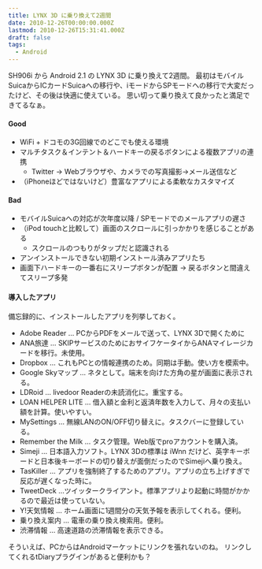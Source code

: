 ```yaml
---
title: LYNX 3D に乗り換えて2週間
date: 2010-12-26T00:00:00.000Z
lastmod: 2010-12-26T15:31:41.000Z
draft: false
tags:
  - Android
---
```


SH906i から Android 2.1 の LYNX 3D に乗り換えて2週間。 最初はモバイルSuicaからICカードSuicaへの移行や、iモードからSPモードへの移行で大変だったけど、その後は快適に使えている。 思い切って乗り換えて良かったと満足できてるなぁ。

#### Good

* WiFi + ドコモの3G回線でのどこでも使える環境
* マルチタスク＆インテント＆ハードキーの戻るボタンによる複数アプリの連携
  * Twitter → Webブラウザや、カメラでの写真撮影→メール送信など
* （iPhoneほどではないけど）豊富なアプリによる柔軟なカスタマイズ

#### Bad

* モバイルSuicaへの対応が次年度以降 / SPモードでのメールアプリの遅さ
* （iPod touchと比較して）画面のスクロールに引っかかりを感じることがある
  * スクロールのつもりがタップだと認識される
* アンインストールできない初期インストール済みアプリたち
* 画面下ハードキーの一番右にスリープボタンが配置 → 戻るボタンと間違えてスリープ多発

#### 導入したアプリ

備忘録的に、インストールしたアプリを列挙しておく。

* Adobe Reader … PCからPDFをメールで送って、LYNX 3Dで開くために
* ANA旅達 … SKIPサービスのためにおサイフケータイからANAマイレージカードを移行。未使用。
* Dropbox … これもPCとの情報連携のため。同期は手動。使い方を模索中。
* Google Skyマップ … ネタとして。端末を向けた方角の星が画面に表示される。
* LDRoid … livedoor Readerの未読消化に。重宝する。
* LOAN HELPER LITE … 借入額と金利と返済年数を入力して、月々の支払い額を計算。使いやすい。
* MySettings … 無線LANのON/OFF切り替えに。タスクバーに登録している。
* Remember the Milk … タスク管理。Web版でproアカウントを購入済。
* Simeji … 日本語入力ソフト。LYNX 3Dの標準は iWnn だけど、英字キーボードと日本後キーボードの切り替えが面倒だったのでSimejiへ乗り換え。
* TasKiller … アプリを強制終了するためのアプリ。アプリの立ち上げすぎで反応が遅くなった時に。
* TweetDeck …ツイッタークライアント。標準アプリより起動に時間がかかるので最近は使っていない。
* Y!天気情報 … ホーム画面に1週間分の天気予報を表示してくれる。便利。
* 乗り換え案内 … 電車の乗り換え検索用。便利。
* 渋滞情報 … 高速道路の渋滞情報を表示できる。

そういえば、PCからはAndroidマーケットにリンクを張れないのね。 リンクしてくれるtDiaryプラグインがあると便利かも？
